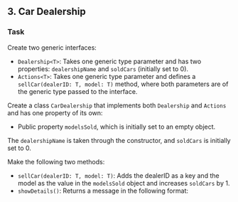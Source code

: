 ## 3. Car Dealership

### Task

Create two generic interfaces:

- `Dealership<T>`: Takes one generic type parameter and has two properties: `dealershipName` and `soldCars` (initially set to 0).
- `Actions<T>`: Takes one generic type parameter and defines a `sellCar(dealerID: T, model: T)` method, where both parameters are of the generic type passed to the interface.

Create a class `CarDealership` that implements both `Dealership` and `Actions` and has one property of its own:

- Public property `modelsSold`, which is initially set to an empty object.

The `dealershipName` is taken through the constructor, and `soldCars` is initially set to 0.

Make the following two methods:

- `sellCar(dealerID: T, model: T)`: Adds the dealerID as a key and the model as the value in the `modelsSold` object and increases `soldCars` by 1.
- `showDetails()`: Returns a message in the following format:
